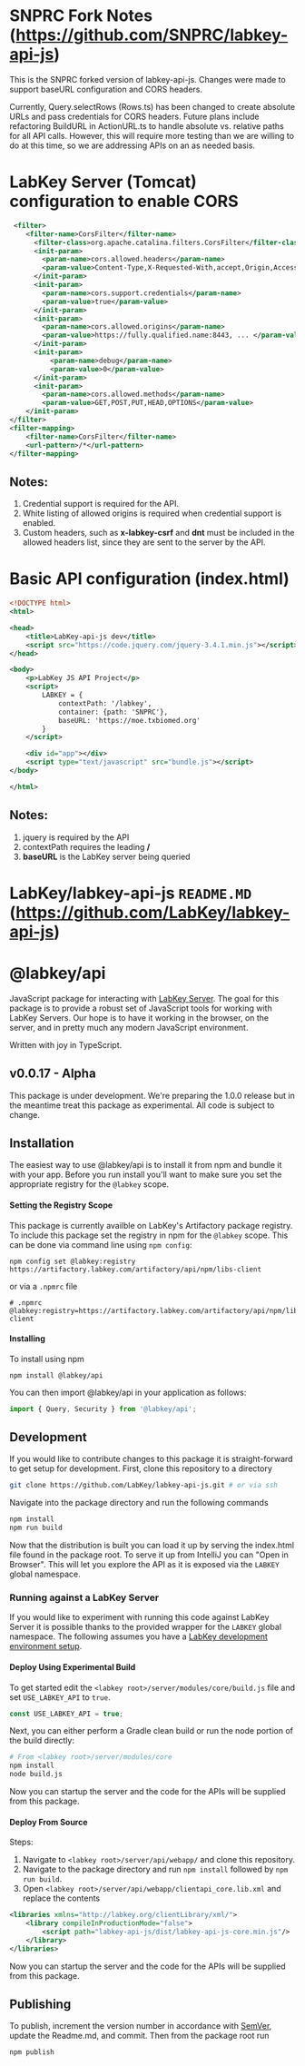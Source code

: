 # SNPRC Fork Notes (https://github.com/SNPRC/labkey-api-js)

This is the SNPRC forked version of labkey-api-js. Changes were made to support baseURL configuration and CORS headers. 

Currently, Query.selectRows (Rows.ts) has been changed to create absolute URLs and pass credentials for CORS headers. Future plans include refactoring BuildURL in ActionURL.ts to handle 
absolute vs. relative paths for all API calls. However, this will require more testing than we are willing to do at this time, so we are addressing APIs on an as needed basis.

# LabKey Server (Tomcat) configuration to enable CORS

```xml
 <filter>
    <filter-name>CorsFilter</filter-name>
      <filter-class>org.apache.catalina.filters.CorsFilter</filter-class>
	  <init-param>
	    <param-name>cors.allowed.headers</param-name>
		<param-value>Content-Type,X-Requested-With,accept,Origin,Access-Control-RequestMethod,Access-Control-Request-Headers,Authorization,dsName,x-labkey-csrf,dnt</param-value>
	  </init-param>
	  <init-param>
		<param-name>cors.support.credentials</param-name>
		<param-value>true</param-value>
	  </init-param>
	  <init-param>
        <param-name>cors.allowed.origins</param-name>
        <param-value>https://fully.qualified.name:8443, ... </param-value>
      </init-param>
	  <init-param>
          <param-name>debug</param-name>
          <param-value>0</param-value>
      </init-param>
	  <init-param>
        <param-name>cors.allowed.methods</param-name>
        <param-value>GET,POST,PUT,HEAD,OPTIONS</param-value>
    </init-param>
</filter>
<filter-mapping>
    <filter-name>CorsFilter</filter-name>
    <url-pattern>/*</url-pattern>
</filter-mapping>

```
## Notes:
1. Credential support is required for the API.
2. White listing of allowed origins is required when credential support is enabled.
3. Custom headers, such as **x-labkey-csrf** and **dnt** must be included in the allowed headers list, since they are sent to the server by the API.

# Basic API configuration (index.html)

```xml
<!DOCTYPE html>
<html>

<head>
    <title>LabKey-api-js dev</title>
    <script src="https://code.jquery.com/jquery-3.4.1.min.js"></script>   
</head>

<body>
    <p>LabKey JS API Project</p>
    <script>
        LABKEY = {
            contextPath: '/labkey',
            container: {path: 'SNPRC'}, 
            baseURL: 'https://moe.txbiomed.org'
        }
    </script>

    <div id="app"></div>
    <script type="text/javascript" src="bundle.js"></script>
</body>

</html>
```
## Notes:
1. jquery is required by the API
2. contextPath requires the leading **/**
3. **baseURL** is the LabKey server being queried

#
# LabKey/labkey-api-js `README.MD` (https://github.com/LabKey/labkey-api-js)

# @labkey/api

JavaScript package for interacting with [LabKey Server](https://www.labkey.com/). The goal for this package is to provide a robust set of JavaScript tools for working with LabKey Servers. Our hope is to have it working in the browser, on the server, and in pretty much any modern JavaScript environment.

Written with joy in TypeScript.

## v0.0.17 - Alpha

This package is under development. We're preparing the 1.0.0 release but in the meantime treat this package as experimental. All code is subject to change.

## Installation

The easiest way to use @labkey/api is to install it from npm and bundle it with your app. Before you run install you'll want to make sure you set the appropriate registry for the `@labkey` scope.

#### Setting the Registry Scope

This package is currently availble on LabKey's Artifactory package registry. To include this package set the registry in npm for the `@labkey` scope. This can be done via command line using `npm config`:
```
npm config set @labkey:registry https://artifactory.labkey.com/artifactory/api/npm/libs-client
```
or via a `.npmrc` file
```
# .npmrc
@labkey:registry=https://artifactory.labkey.com/artifactory/api/npm/libs-client
```

#### Installing

To install using npm
```
npm install @labkey/api
```
You can then import @labkey/api in your application as follows:
```js
import { Query, Security } from '@labkey/api';
```

## Development

If you would like to contribute changes to this package it is straight-forward to get setup for development. First, clone this repository to a directory

```sh
git clone https://github.com/LabKey/labkey-api-js.git # or via ssh
```

Navigate into the package directory and run the following commands

```sh
npm install
npm run build
```

Now that the distribution is built you can load it up by serving the index.html file found in the package root. To serve it up from IntelliJ you can "Open in Browser". This will let you explore the API as it is exposed via the `LABKEY` global namespace.

### Running against a LabKey Server

If you would like to experiment with running this code against LabKey Server it is possible thanks to the provided wrapper for the `LABKEY` global namespace. The following assumes you have a [LabKey development environment setup](https://www.labkey.org/Documentation/wiki-page.view?name=devMachine).

#### Deploy Using Experimental Build

To get started edit the `<labkey root>/server/modules/core/build.js` file and set `USE_LABKEY_API` to `true`.

```js
const USE_LABKEY_API = true;
```

Next, you can either perform a Gradle clean build or run the node portion of the build directly:

```sh
# From <labkey root>/server/modules/core
npm install
node build.js
```

Now you can startup the server and the code for the APIs will be supplied from this package.

#### Deploy From Source

Steps:
1. Navigate to `<labkey root>/server/api/webapp/` and clone this repository.
2. Navigate to the package directory and run `npm install` followed by `npm run build`.
3. Open `<labkey root>/server/api/webapp/clientapi_core.lib.xml` and replace the contents

```xml
<libraries xmlns="http://labkey.org/clientLibrary/xml/">
    <library compileInProductionMode="false">
        <script path="labkey-api-js/dist/labkey-api-js-core.min.js"/>
    </library>
</libraries>
```

Now you can startup the server and the code for the APIs will be supplied from this package.

## Publishing

To publish, increment the version number in accordance with [SemVer](https://semver.org/), update the Readme.md, and commit. Then from the package root run

```sh
npm publish
```
